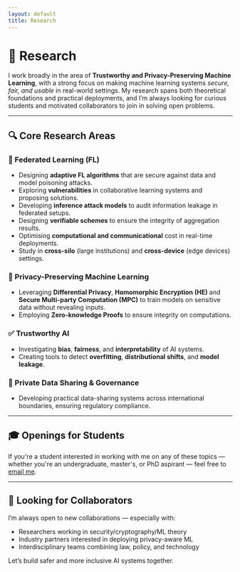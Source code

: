 ```yaml
---
layout: default
title: Research
---
```


# 🧪 Research

I work broadly in the area of **Trustworthy and Privacy-Preserving Machine Learning**, with a strong focus on making machine learning systems <em>secure, fair, and usable</em> in real-world settings. My research spans both theoretical foundations and practical deployments, and I’m always looking for curious students and motivated collaborators to join in solving open problems.

---

## 🔍 Core Research Areas

### 🧠 Federated Learning (FL)
- Designing **adaptive FL algorithms** that are secure against data and model poisoning attacks.
- Exploring **vulnerabilities** in collaborative learning systems and proposing solutions.
- Developing **inference attack models** to audit information leakage in federated setups.
- Designing **verifiable schemes** to ensure the integrity of aggregation results.
- Optimising **computational and communicational** cost in real-time deployments.
- Study in **cross-silo** (large institutions) and **cross-device** (edge devices) settings.

### 🔐 Privacy-Preserving Machine Learning
- Leveraging **Differential Privacy**, **Homomorphic Encryption (HE)** and **Secure Multi-party Computation (MPC)** to train models on sensitive data without revealing inputs.
- Employing **Zero-knowledge Proofs** to ensure integrity on computations.

### ✅ Trustworthy AI
- Investigating **bias**, **fairness**, and **interpretability** of AI systems.
- Creating tools to detect **overfitting**, **distributional shifts**, and **model leakage**.

### 🔄 Private Data Sharing & Governance
- Developing practical data-sharing systems across international boundaries, ensuring regulatory compliance.

---

## 🎓 Openings for Students

If you're a student interested in working with me on any of these topics — whether you're an undergraduate, master's, or PhD aspirant — feel free to [email me](mailto:harshkasyap@gmail.com).

---

## 🤝 Looking for Collaborators

I’m always open to new collaborations — especially with:
- Researchers working in security/cryptography/ML theory  
- Industry partners interested in deploying privacy-aware ML  
- Interdisciplinary teams combining law, policy, and technology

Let’s build safer and more inclusive AI systems together.
